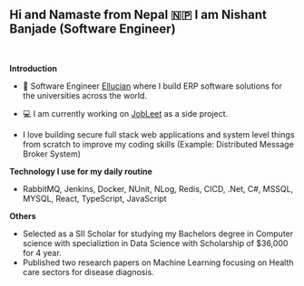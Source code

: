 ## Hi and Namaste from Nepal 🇳🇵 I am Nishant Banjade (Software Engineer)

<br />

**Introduction**

- 💼 Software Engineer  [Ellucian](https://www.ellucian.com/) where I build ERP software solutions for the universities across the world.

- 💻 I am currently working on [JobLeet](https://github.com/Nix-code/Job-Leet-core-api) as a side project.

- I love building secure full stack web applications and system level things from scratch to improve my coding skills (Example: Distributed Message Broker System)
  
**Technology I use for my daily routine**
- RabbitMQ, Jenkins, Docker, NUnit, NLog, Redis, CICD, .Net, C#, MSSQL, MYSQL, React, TypeScript, JavaScript

**Others**
- Selected as a SII Scholar for studying my Bachelors degree in Computer science with specializtion in Data Science with Scholarship of $36,000 for 4 year.
- Published two research papers on Machine Learning focusing on Health care sectors for disease diagnosis.

